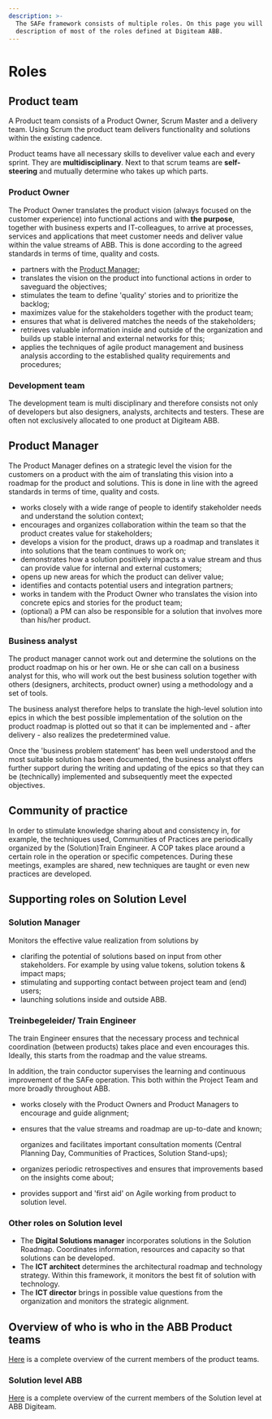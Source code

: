 ```yaml
---
description: >-
  The SAFe framework consists of multiple roles. On this page you will find a
  description of most of the roles defined at Digiteam ABB.
---
```


# Roles

## Product team

A Product team consists of a Product Owner, Scrum Master and a delivery team. Using Scrum the product team delivers functionality and solutions within the existing cadence.

Product teams have all necessary skills to develiver value each and every sprint.  They are **multidisciplinary**. Next to that scrum teams are **self-steering** and mutually determine who takes up which parts.

### Product Owner

The Product Owner translates the product vision (always focused on the customer experience) into functional actions and with **the purpose**, together with business experts and IT-colleagues, to arrive at processes, services and applications that meet customer needs and deliver value within the value streams of ABB. This is done according to the agreed standards in terms of time, quality and costs.

* partners with the [Product Manager](broken-reference);
* translates the vision on the product into functional actions in order to saveguard the objectives;
* stimulates the team to define 'quality' stories and to prioritize the backlog;
* maximizes value for the stakeholders together with the product team;
* ensures that what is delivered matches the needs of the stakeholders;
* retrieves valuable information inside and outside of the organization and builds up stable  internal and external networks for this;
* applies the techniques of agile product management and business analysis according to the established quality requirements and procedures;

### Development team

The development team is multi disciplinary and therefore consists not only of developers but  also designers, analysts, architects and testers. These are often not exclusively allocated to one product at Digiteam ABB.

## Product Manager

The Product Manager defines on a strategic level the vision for the customers on a product with the aim of translating this vision into a roadmap for the product and solutions. This is done in line with the agreed standards in terms of time, quality and costs.

* works closely with a wide range of people to identify stakeholder needs and understand the solution context;
* encourages and organizes collaboration within the team so that the product creates value for stakeholders;
* develops a vision for the product, draws up a roadmap and translates it into solutions that the team continues to work on;
* demonstrates how a solution positively impacts a value stream and thus can provide value for internal and external customers;
* opens up new areas for which the product can deliver value;
* identifies and contacts potential users and integration partners;
* works in tandem with the Product Owner who translates the vision into concrete epics and stories for the product team;
* (optional) a PM can also be responsible for a solution that involves more than his/her product.

### Business analyst

The product manager cannot work out and determine the solutions on the product roadmap on his or her own. He or she can call on a business analyst for this, who will work out the best business solution together with others (designers, architects, product owner) using a methodology and a set of tools.

The business analyst therefore helps to translate the high-level solution into epics in which the best possible implementation of the solution on the product roadmap is plotted out so that it can be implemented and - after delivery - also realizes the predetermined value.

Once the 'business problem statement' has been well understood and the most suitable solution has been documented, the business analyst offers further support during the writing and updating of the epics so that they can be (technically) implemented and subsequently meet the expected objectives.

## Community of practice

In order to stimulate knowledge sharing about and consistency in, for example, the techniques used, Communities of Practices are periodically organized by the (Solution)Train Engineer. A COP takes place around a certain role in the operation or specific competences. During these meetings, examples are shared, new techniques are taught or even new practices are developed.

## Supporting roles on Solution Level

### Solution Manager

Monitors the effective value realization from solutions by

* clarifing the potential of solutions based on input from other stakeholders. For example by using value tokens, solution tokens & impact maps;
* stimulating and supporting contact between project team and (end) users;
* launching solutions inside and outside ABB.

### Treinbegeleider/ Train Engineer

The train Engineer ensures that the necessary process and technical coordination (between products) takes place and even encourages this. Ideally, this starts from the roadmap and the value streams.

In addition, the train conductor supervises the learning and continuous improvement of the SAFe operation. This both within the Project Team and more broadly throughout ABB.

* works closely with the Product Owners and Product Managers to encourage and guide alignment;
*   ensures that the value streams and roadmap are up-to-date and known;

    organizes and facilitates important consultation moments (Central Planning Day, Communities of Practices, Solution Stand-ups);
* organizes periodic retrospectives and ensures that improvements based on the insights come about;
* provides support and 'first aid' on Agile working from product to solution level.

### Other roles on Solution level

* The **Digital Solutions manager** incorporates solutions in the Solution Roadmap. Coordinates information, resources and capacity so that solutions can be developed.
* The **ICT architect** determines the architectural roadmap and technology strategy. Within this framework, it monitors the best fit of solution with technology.
* The **ICT director** brings in possible value questions from the organization and monitors the strategic alignment.

## Overview of who is who in the ABB Product teams

[Here](https://app.gitbook.com/s/-MP9YhmfGLVRY7JjkhY8-887967055/project-management-and-working-together/rollen) is a complete overview of the current members of the product teams.

### Solution level ABB

[Here](https://app.gitbook.com/s/-MP9YhmfGLVRY7JjkhY8-887967055/project-management-and-working-together/rollen#product-teams-abb) is a complete overview of the current members of the Solution level at ABB Digiteam.
